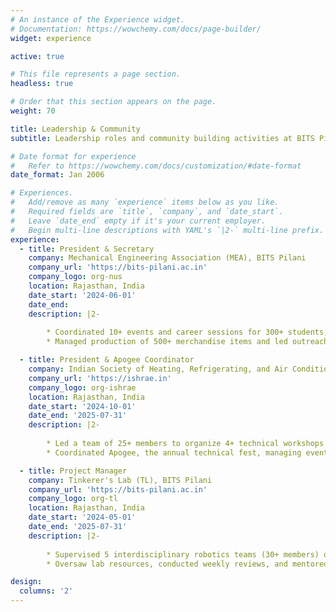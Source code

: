 ```yaml
---
# An instance of the Experience widget.
# Documentation: https://wowchemy.com/docs/page-builder/
widget: experience

active: true

# This file represents a page section.
headless: true

# Order that this section appears on the page.
weight: 70

title: Leadership & Community
subtitle: Leadership roles and community building activities at BITS Pilani

# Date format for experience
#   Refer to https://wowchemy.com/docs/customization/#date-format
date_format: Jan 2006

# Experiences.
#   Add/remove as many `experience` items below as you like.
#   Required fields are `title`, `company`, and `date_start`.
#   Leave `date_end` empty if it's your current employer.
#   Begin multi-line descriptions with YAML's `|2-` multi-line prefix.
experience:
  - title: President & Secretary
    company: Mechanical Engineering Association (MEA), BITS Pilani
    company_url: 'https://bits-pilani.ac.in'
    company_logo: org-nus
    location: Rajasthan, India
    date_start: '2024-06-01'
    date_end: 
    description: |2-
    
        * Coordinated 10+ events and career sessions for 300+ students, facilitating technical exposure and alumni interaction
        * Managed production of 500+ merchandise items and led outreach initiatives that increased student participation by 40%

  - title: President & Apogee Coordinator
    company: Indian Society of Heating, Refrigerating, and Air Conditioning Engineers (ISHRAE), BITS Pilani
    company_url: 'https://ishrae.in'
    company_logo: org-ishrae
    location: Rajasthan, India
    date_start: '2024-10-01'
    date_end: '2025-07-31'
    description: |2-
    
        * Led a team of 25+ members to organize 4+ technical workshops with HVAC industry experts and hosted 3 competitions and networking events, engaging over 200 students in HVAC awareness and innovation.
        * Coordinated Apogee, the annual technical fest, managing event logistics, promotion, and execution to ensure a successful and impactful experience.

  - title: Project Manager
    company: Tinkerer's Lab (TL), BITS Pilani
    company_url: 'https://bits-pilani.ac.in'
    company_logo: org-tl
    location: Rajasthan, India
    date_start: '2024-05-01'
    date_end: '2025-07-31'
    description: |2-
    
        * Supervised 5 interdisciplinary robotics teams (30+ members) on projects including Micromouse and Hexapod
        * Oversaw lab resources, conducted weekly reviews, and mentored 50+ students in hands-on technical skills

design:
  columns: '2'
---
```

